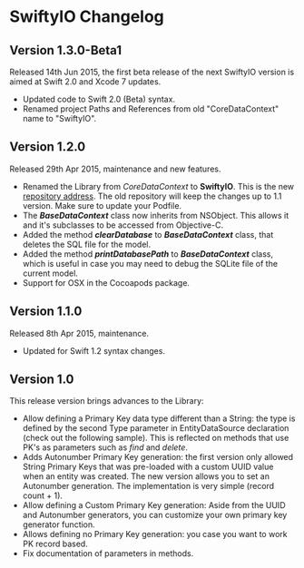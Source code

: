 # SwiftyIO Changelog

## Version 1.3.0-Beta1
Released 14th Jun 2015, the first beta release of the next SwiftyIO version is aimed at Swift 2.0 and Xcode 7 updates.

* Updated code to Swift 2.0 (Beta) syntax.
* Renamed project Paths and References from old "CoreDataContext" name to "SwiftyIO".

## Version 1.2.0
Released 29th Apr 2015, maintenance and new features.

* Renamed the Library from *CoreDataContext* to **SwiftyIO**. This is the new [repository address](https://github.com/ravero/SwiftyIO). The old repository will keep the changes up to 1.1 version. Make sure to update your Podfile.
* The ***BaseDataContext*** class now inherits from NSObject. This allows it and it's subclasses to be accessed from Objective-C.
* Added the method ***clearDatabase*** to ***BaseDataContext*** class, that deletes the SQL file for the model.
* Added the method ***printDatabasePath*** to ***BaseDataContext*** class, which is useful in case you may need to debug the SQLite file of the current model.
* Support for OSX in the Cocoapods package.

## Version 1.1.0
Released 8th Apr 2015, maintenance.

* Updated for Swift 1.2 syntax changes.

## Version 1.0
This release version brings advances to the Library:

* Allow defining a Primary Key data type different than a String: the type is defined by the second Type parameter in EntityDataSource declaration (check out the following sample). This is reflected on methods that use PK's as parameters such as *find* and *delete*.
* Adds Autonumber Primary Key generation: the first version only allowed String Primary Keys that was pre-loaded with a custom UUID value when an entity was created. The new version allows you to set an Autonumber generation. The implementation is very simple (record count + 1).
* Allow defining a Custom Primary Key generation: Aside from the UUID and Autonumber generators, you can customize your own primary key generator function.
* Allows defining no Primary Key generation: you case you want to work PK record based.
* Fix documentation of parameters in methods.
